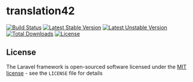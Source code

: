 # translation42

[![Build Status](https://travis-ci.org/raum42/translation42.svg?branch=develop)](https://travis-ci.org/raum42/translation42)
[![Latest Stable Version](https://poser.pugx.org/fruit42/translation42/version)](https://packagist.org/packages/fruit42/translation42)
[![Latest Unstable Version](https://poser.pugx.org/fruit42/translation42/v/unstable)](//packagist.org/packages/fruit42/translation42)
[![Total Downloads](https://poser.pugx.org/fruit42/translation42/downloads)](https://packagist.org/packages/fruit42/translation42)
[![License](https://poser.pugx.org/fruit42/translation42/license)](https://packagist.org/packages/fruit42/translation42)

## License

The Laravel framework is open-sourced software licensed under the [MIT license](http://opensource.org/licenses/MIT) - see the `LICENSE` file for details
